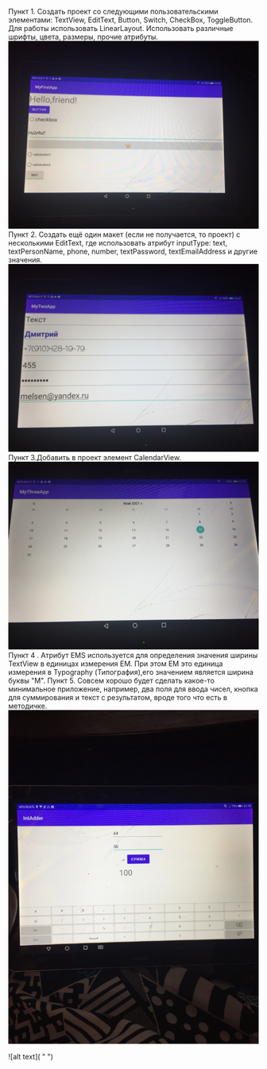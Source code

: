 Пункт 1. Создать проект со следующими пользовательскими элементами: TextView, EditText, Button, Switch, CheckBox, ToggleButton. Для работы использовать LinearLayout. Использовать различные шрифты, цвета, размеры, прочие атрибуты. ![alt text](https://github.com/Melsen93/AndroidLevel1/blob/91d505c5cedb76afb0829d620344074a03252b2b/1.jpg "Создать проект со следующими пользовательскими элементами: TextView, EditText, Button, Switch, CheckBox, ToggleButton. Для работы использовать LinearLayout. Использовать различные шрифты, цвета, размеры, прочие атрибуты.")
Пункт 2. Создать ещё один макет (если не получается, то проект) с несколькими EditText, где использовать атрибут inputType: text, textPersonName, phone, number, textPassword, textEmailAddress и другие значения.![alt text](https://github.com/Melsen93/AndroidLevel1/blob/91d505c5cedb76afb0829d620344074a03252b2b/2.jpg "Создать ещё один макет (если не получается, то проект) с несколькими EditText, где использовать атрибут inputType: text, textPersonName, phone, number, textPassword, textEmailAddress и другие значения.")
Пункт 3.Добавить в проект элемент CalendarView. ![alt text](https://github.com/Melsen93/AndroidLevel1/blob/91d505c5cedb76afb0829d620344074a03252b2b/3.jpg "Добавить в проект элемент CalendarView.")
Пункт 4 . Атрибут EMS используется для определения значения ширины TextView в единицах измерения EM. При этом EM это единица измерения в Typography (Типография),его значением является ширина буквы "M".
Пункт 5. Cовсем хорошо будет сделать какое-то минимальное приложение, например, два поля для ввода чисел, кнопка для суммирования и текст с результатом, вроде того что есть в методичке. ![alt text](https://github.com/Melsen93/AndroidLevel1/blob/91d505c5cedb76afb0829d620344074a03252b2b/4.JPG "Cовсем хорошо будет сделать какое-то минимальное приложение, например, два поля для ввода чисел, кнопка для суммирования и текст с результатом, вроде того что есть в методичке!")

![alt text](    "  ")
